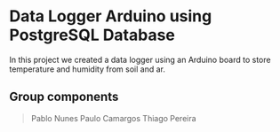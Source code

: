 # Data Logger Arduino using PostgreSQL Database

In this project we created a data logger using an Arduino board to store 
temperature and humidity from soil and ar.

## Group components
> Pablo Nunes
> Paulo Camargos
> Thiago Pereira

